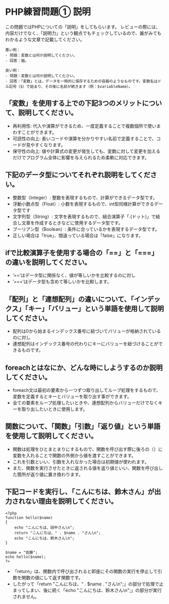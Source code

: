 # PHP練習問題① 説明
この問題ではPHPについての「説明」をしてもらいます。
レビューの際には、内容だけでなく、「説明力」という観点でもチェックしているので、誰がみてもわかるような文章で記載してください。

```
悪い例：
- 問題：変数とは何か説明してください。
- 回答：箱。

良い例：
- 問題：変数とは何か説明してください。
- 回答：「変数」とは、データを一時的に保存するための容器のようなものです。変数名はドル記号（$）で始まり、その後に名前が続きます（例：$variableName）。
```

## 「変数」を使用する上での下記3つのメリットについて、説明してください。
- 再利用性: 代入や演算ができるため、一度定義することで複数個所で使いまわすことができます。
- 可読性の向上: 長いコードや演算を分かりやすい名前で定義することで、コードが見やすくなります。
- 保守性の向上: 値や計算式の変更が発生しても、変数に対して変更を加えるだけでプログラム全体に影響を与えられるため柔軟に対応できます。

## 下記のデータ型についてそれぞれ説明をしてください。
- 整数型（Integer）: 整数を表現するもので、計算ができるデータ型です。
- 浮動小数点型（Float）: 小数を表現するもので、int型同様計算ができるデータ型です
- 文字列型（String）: 文字を表現するもので、結合演算子「.(ドット)」で結合し文章を作成するときなどに使用するデータ型です。
- ブーリアン型（Boolean）: 条件に合っているかを表現するデータ型です。
- 正しい場合は「true」、間違っている場合は「false」になります。

## ifで比較演算子を使用する場合の「==」と「===」の違いを説明してください。
- ’==’はデータ型に関係なく、値が等しいかを比較するのに対し
- ’===’はデータ型も含めて等しいかを比較します。

## 「配列」と「連想配列」の違いについて、「インデックス」「キー」「バリュー」という単語を使用して説明してください。
- 配列は0から始まるインデックス番号に紐づいてバリューが格納されているのに対し
- 連想配列はインデックス番号の代わりにキーにバリューを紐づけることができるものです。

## foreachとはなにか、どんな時にしようするのか説明してください。
- foreach文は最初の要素から一つずつ取り出してループ処理をするもので、変数を定義するとキーとバリューを取り出す事ができます。
- 全ての要素をループ処理したいときや、連想配列からバリューだけでなくキーを取り出したいときに使用します。

## 関数について、「関数」「引数」「返り値」という単語を使用して説明してください。
- 関数は処理をひとまとまりにするもので、関数を呼び出す際に後ろの（）に変数を入れることで関数の外側から値を渡すことができます。
- これを引数といい、引数を入れなかった場合は初期値が使われます。
- また、関数を実行させたときに返される値を返り値といい、関数を呼び出した箇所が返り値に置き換わります。

## 下記コードを実行し、「こんにちは、鈴木さん」が出力されない理由を説明してください。
```
<?php
function hello($name)
{
    echo "こんにちは、田中さん\n";
    return "こんにちは、" . $name . "さん\n";
    echo "こんにちは、鈴木さん\n";
}

$name = "佐藤";
echo hello($name);
?>
```
- 「return」は、関数内で呼び出されると即座にその関数の実行を停止して引数を関数の値にして返す関数です。
- したがって「return "こんにちは、" . $name . "さん\n";」の部分で処理で止まってしまい、後に続く「echo "こんにちは、鈴木さん\n";」の部分が実行されません。